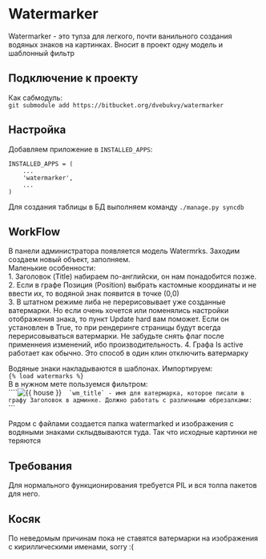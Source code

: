 Watermarker
==========
Watermarker - это тулза для легкого, почти ванильного создания водяных знаков на картинках. Вносит в проект одну модель и шаблонный фильтр  

## Подключение к проекту
Как сабмодуль:    
```git submodule add https://bitbucket.org/dvebukvy/watermarker```
  
## Настройка  
Добавляем приложение в `INSTALLED_APPS`:  

    INSTALLED_APPS = (
        ...
        'watermarker',
        ...
    )

Для создания таблицы в БД выполняем команду `./manage.py syncdb`

## WorkFlow  
В панели администратора появляется модель Watermrks. Заходим создаем новый объект, заполняем.  
Маленькие особенности:  
    1. Заголовок (Title) набираем по-английски, он нам понадобится позже.  
    2. Если в графе Позиция (Position) выбрать кастомные координаты и не ввести их, то водяной знак появится в точке (0,0)  
    3. В штатном режиме либа не перерисовывает уже созданные ватермарки. Но если очень хочется или поменялись настройки отображения знака, то
        пункт Update hard вам поможет. Если он установлен в True, то при рендеринге страницы будут всегда перерисовываться ватермарки.
        Не забудьте снять флаг после применнеия изменений, ибо производительность.
    4. Графа Is active работает как обычно. Это способ в один клин отключить ватермарку

Водяные знаки накладываются в шаблонах. 
Импортируем:  
    ```{% load watermarks %}```  
B в нужном мете пользуемся фильтром:  
    ````<img src="{{ house.image.url|watermark:'wm_title' }}" alt="{{ house }}"/>```  
    `wm_title` - имя для ватермарка, которое писали в графу Заголовок в админке.
Должно работать с различными обрезалками:  
    ``` <img src="{% thumbnail image.image|watermark:'wm_title' 160 110 crop=1 %}" alt=""/></a>```

Рядом с файлами создается папка watermarked и изображения с водяными знаками склыдвываются туда. Так что исходные картинки не теряются

## Требования
Для нормального функционирования требуется PIL и вся толпа пакетов для него. 

## Косяк
По неведомым причинам пока не ставятся ватермарки на изображения с кириллическими именами, sorry :(
